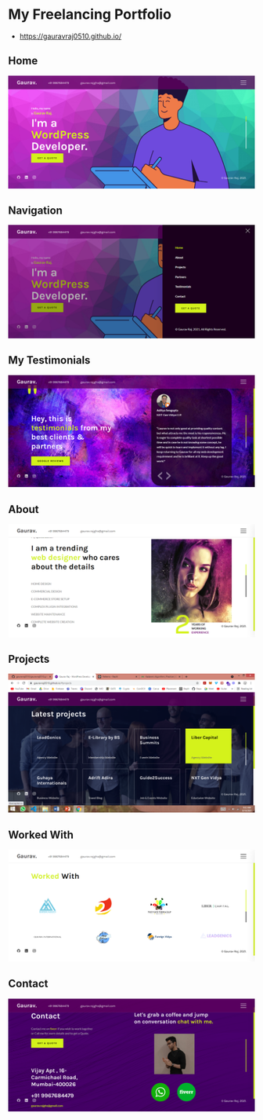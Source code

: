 # My Freelancing Portfolio
- https://gauravraj0510.github.io/

## Home 
<a href="https://gauravraj0510.github.io/#home"><img src='Example/1.png'></a>

## Navigation 
<a href="https://gauravraj0510.github.io"><img src='Example/2.png'></a>

## My Testimonials
<a href="https://gauravraj0510.github.io/#testimonials"><img src='Example/3.png'></a>

## About
<a href="https://gauravraj0510.github.io/#about"><img src='Example/4.png'></a>

## Projects
<a href="https://gauravraj0510.github.io/#projects"><img src='Example/5.png'></a>

## Worked With
<a href="https://gauravraj0510.github.io/#partners"><img src='Example/6.png'></a>

## Contact 
<a href="https://gauravraj0510.github.io/#contact"><img src='Example/7.png'></a>